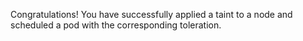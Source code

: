 Congratulations! You have successfully applied a taint to a node and scheduled a pod with the corresponding toleration.
